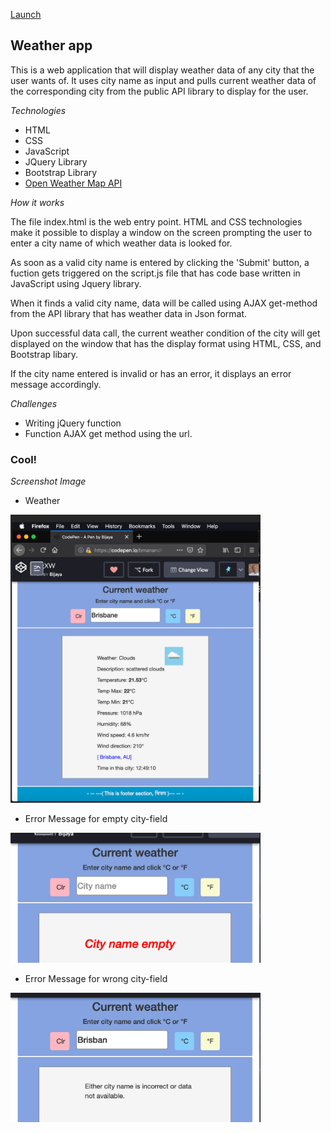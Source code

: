 [Launch](https://codepen.io/bmanandhar/pen/qxqgXW) 
## Weather app
<p>
This is a web application that will display weather data of any city that the user wants of. It uses city name as input and pulls current weather data of the corresponding city from the public API library to display for the user. 
</p>

*Technologies*

* HTML
* CSS
* JavaScript
* JQuery Library
* Bootstrap Library
* [Open Weather Map API](https://api.openweathermap.org/) 

*How it works*

<p>
The file index.html is the web entry point. HTML and CSS technologies make it possible to display a window on the screen prompting the user to enter a city name of which weather data is looked for. 
</p>
<p>
As soon as a valid city name is entered by clicking the 'Submit' button, a fuction gets triggered on the script.js file that has code base written in JavaScript using Jquery library. 
</p>
<p>
When it finds a valid city name, data will be called using AJAX get-method from the API library that has weather data in Json format.
</p>
<p>
Upon successful data call, the current weather condition of the city will get displayed on the window that has the display format using HTML, CSS, and Bootstrap libary. 
</p>
<p>
If the city name entered is invalid or has an error, it displays an error message accordingly.
</p>

*Challenges*

* Writing jQuery function
* Function AJAX get method using the url.

### Cool!

*Screenshot Image*
* Weather

<img src="weather.png" alt="Weather" width=400/> 

* Error Message for empty city-field 
<img src="weather_empty.png" alt="Error" width=400/> 

* Error Message for wrong city-field 
<img src="weather_wrong.png" alt="Error" width=400/> 




